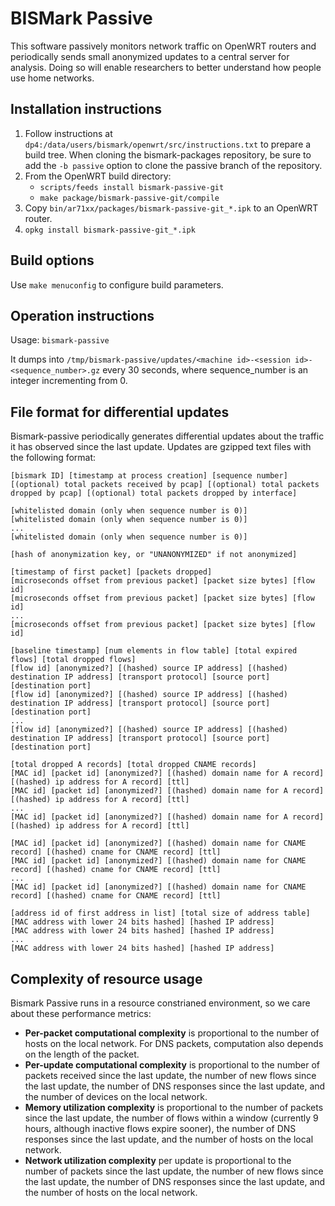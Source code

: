 BISMark Passive
===============

This software passively monitors network traffic on OpenWRT routers and
periodically sends small anonymized updates to a central server for analysis.
Doing so will enable researchers to better understand how people use home
networks.

Installation instructions
-------------------------

1. Follow instructions at `dp4:/data/users/bismark/openwrt/src/instructions.txt` to
prepare a build tree.  When cloning the bismark-packages repository, be sure to
add the `-b passive` option to clone the passive branch of the
repository.
2. From the OpenWRT build directory:
    - `scripts/feeds install bismark-passive-git`
    - `make package/bismark-passive-git/compile`
3. Copy `bin/ar71xx/packages/bismark-passive-git_*.ipk` to an OpenWRT router.
4. `opkg install bismark-passive-git_*.ipk`

Build options
-------------

Use `make menuconfig` to configure build parameters.

Operation instructions
----------------------

Usage: `bismark-passive`

It dumps into `/tmp/bismark-passive/updates/<machine id>-<session id>-<sequence_number>.gz`
every 30 seconds, where sequence\_number is an integer incrementing from 0.

File format for differential updates
------------------------------------

Bismark-passive periodically generates differential updates about the traffic it
has observed since the last update. Updates are gzipped text files with the
following format:

    [bismark ID] [timestamp at process creation] [sequence number]
    [(optional) total packets received by pcap] [(optional) total packets dropped by pcap] [(optional) total packets dropped by interface]
    
    [whitelisted domain (only when sequence number is 0)]
    [whitelisted domain (only when sequence number is 0)]
    ...
    [whitelisted domain (only when sequence number is 0)]

    [hash of anonymization key, or "UNANONYMIZED" if not anonymized]
    
    [timestamp of first packet] [packets dropped]
    [microseconds offset from previous packet] [packet size bytes] [flow id]
    [microseconds offset from previous packet] [packet size bytes] [flow id]
    ...
    [microseconds offset from previous packet] [packet size bytes] [flow id]
    
    [baseline timestamp] [num elements in flow table] [total expired flows] [total dropped flows]
    [flow id] [anonymized?] [(hashed) source IP address] [(hashed) destination IP address] [transport protocol] [source port] [destination port]
    [flow id] [anonymized?] [(hashed) source IP address] [(hashed) destination IP address] [transport protocol] [source port] [destination port]
    ...
    [flow id] [anonymized?] [(hashed) source IP address] [(hashed) destination IP address] [transport protocol] [source port] [destination port]
    
    [total dropped A records] [total dropped CNAME records]
    [MAC id] [packet id] [anonymized?] [(hashed) domain name for A record] [(hashed) ip address for A record] [ttl]
    [MAC id] [packet id] [anonymized?] [(hashed) domain name for A record] [(hashed) ip address for A record] [ttl]
    ...
    [MAC id] [packet id] [anonymized?] [(hashed) domain name for A record] [(hashed) ip address for A record] [ttl]
    
    [MAC id] [packet id] [anonymized?] [(hashed) domain name for CNAME record] [(hashed) cname for CNAME record] [ttl]
    [MAC id] [packet id] [anonymized?] [(hashed) domain name for CNAME record] [(hashed) cname for CNAME record] [ttl]
    ...
    [MAC id] [packet id] [anonymized?] [(hashed) domain name for CNAME record] [(hashed) cname for CNAME record] [ttl]
    
    [address id of first address in list] [total size of address table]
    [MAC address with lower 24 bits hashed] [hashed IP address]
    [MAC address with lower 24 bits hashed] [hashed IP address]
    ...
    [MAC address with lower 24 bits hashed] [hashed IP address]

Complexity of resource usage
----------------------------

Bismark Passive runs in a resource constrianed environment, so we care about
these performance metrics:

* **Per-packet computational complexity** is proportional to the number of hosts
  on the local network. For DNS packets, computation also depends on the length
  of the packet.
* **Per-update computational complexity** is proportional to the number of
  packets received since the last update, the number of new flows since the last
  update, the number of DNS responses since the last update, and the number of
  devices on the local network.
* **Memory utilization complexity** is proportional to the number of packets
  since the last update, the number of flows within a window (currently 9 hours,
  although inactive flows expire sooner), the number of DNS responses since the
  last update, and the number of hosts on the local network.
* **Network utilization complexity** per update is proportional to the number of
  packets since the last update, the number of new flows since the last update,
  the number of DNS responses since the last update, and the number of hosts on
  the local network.
